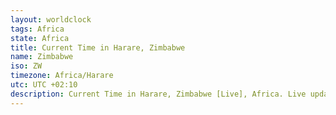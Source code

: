 ```yaml
---
layout: worldclock
tags: Africa
state: Africa
title: Current Time in Harare, Zimbabwe
name: Zimbabwe
iso: ZW
timezone: Africa/Harare
utc: UTC +02:10
description: Current Time in Harare, Zimbabwe [Live], Africa. Live update now time in Harare, timezone Africa/Harare, UTC +02:10, Country ISO code & Current Local Time.
---
```


